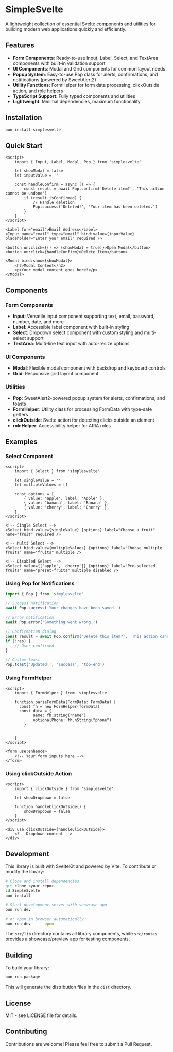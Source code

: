 # SimpleSvelte

A lightweight collection of essential Svelte components and utilities for building modern web applications quickly and efficiently.

## Features

- **Form Components**: Ready-to-use Input, Label, Select, and TextArea components with built-in validation support
- **UI Components**: Modal and Grid components for common layout needs
- **Popup System**: Easy-to-use Pop class for alerts, confirmations, and notifications (powered by SweetAlert2)
- **Utility Functions**: FormHelper for form data processing, clickOutside action, and role helpers
- **TypeScript Support**: Fully typed components and utilities
- **Lightweight**: Minimal dependencies, maximum functionality

## Installation

```bash
bun install simplesvelte
```

## Quick Start

```svelte
<script>
	import { Input, Label, Modal, Pop } from 'simplesvelte'

	let showModal = false
	let inputValue = ''

	const handleConfirm = async () => {
		const result = await Pop.confirm('Delete item?', 'This action cannot be undone')
		if (result.isConfirmed) {
			// Handle deletion
			Pop.success('Deleted!', 'Your item has been deleted.')
		}
	}
</script>

<Label for="email">Email Address</Label>
<Input name="email" type="email" bind:value={inputValue} placeholder="Enter your email" required />

<button on:click={() => (showModal = true)}>Open Modal</button>
<button on:click={handleConfirm}>Delete Item</button>

<Modal bind:show={showModal}>
	<h2>Modal Content</h2>
	<p>Your modal content goes here!</p>
</Modal>
```

## Components

### Form Components

- **Input**: Versatile input component supporting text, email, password, number, date, and more
- **Label**: Accessible label component with built-in styling
- **Select**: Dropdown select component with custom styling and multi-select support
- **TextArea**: Multi-line text input with auto-resize options

### UI Components

- **Modal**: Flexible modal component with backdrop and keyboard controls
- **Grid**: Responsive grid layout component

### Utilities

- **Pop**: SweetAlert2-powered popup system for alerts, confirmations, and toasts
- **FormHelper**: Utility class for processing FormData with type-safe getters
- **clickOutside**: Svelte action for detecting clicks outside an element
- **roleHelper**: Accessibility helper for ARIA roles

## Examples

### Select Component

```svelte
<script>
	import { Select } from 'simplesvelte'

	let singleValue = ''
	let multipleValues = []

	const options = [
		{ value: 'apple', label: 'Apple' },
		{ value: 'banana', label: 'Banana' },
		{ value: 'cherry', label: 'Cherry' },
	]
</script>

<!-- Single Select -->
<Select bind:value={singleValue} {options} label="Choose a fruit" name="fruit" required />

<!-- Multi Select -->
<Select bind:value={multipleValues} {options} label="Choose multiple fruits" name="fruits" multiple />

<!-- Disabled Select -->
<Select value={['apple', 'cherry']} {options} label="Pre-selected fruits" name="preset-fruits" multiple disabled />
```

### Using Pop for Notifications

```javascript
import { Pop } from 'simplesvelte'

// Success notification
await Pop.success('Your changes have been saved.')

// Error notification
await Pop.error('Something went wrong.')

// Confirmation dialog
const result = await Pop.confirm('Delete this item?', 'This action cannot be undone')
if (!res) {
	// User confirmed
}

// Custom toast
Pop.toast('Updated!', 'success', 'top-end')
```

### Using FormHelper

```svelte
<script>
	import { FormHelper } from 'simplesvelte'

	function parseFormData(FormData: FormData) {
	  const fh = new FormHelper(formData)
	  const data = {
			name: fh.string("name")
			optionalPhone: fh.nString("phone")
		}

		
	}
</script>

<form use:enhance>
	<!-- Your form inputs here -->
</form>
```

### Using clickOutside Action

```svelte
<script>
	import { clickOutside } from 'simplesvelte'

	let showDropdown = false

	function handleClickOutside() {
		showDropdown = false
	}
</script>

<div use:clickOutside={handleClickOutside}>
	<!-- Dropdown content -->
</div>
```

## Development

This library is built with SvelteKit and powered by Vite. To contribute or modify the library:

```bash
# Clone and install dependencies
git clone <your-repo>
cd SimpleSvelte
bun install

# Start development server with showcase app
bun run dev

# or open in browser automatically
bun run dev -- --open
```

The `src/lib` directory contains all library components, while `src/routes` provides a showcase/preview app for testing components.

## Building

To build your library:

```bash
bun run package
```

This will generate the distribution files in the `dist` directory.

## License

MIT - see LICENSE file for details.

## Contributing

Contributions are welcome! Please feel free to submit a Pull Request.
